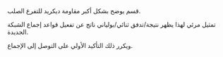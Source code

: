 قسم يوضح بشكل أكبر مقاومة ديكريد للتفرع الصلب.

تمثيل مرئي لهذا يظهر نتيجة/تدفق ثنائي/بولياني ناتج عن تفعيل قواعد إجماع الشبكة الجديدة.

ويكرر ذلك التأكيد الأولي على التوصل إلى الإجماع.
